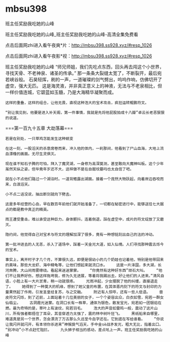 # mbsu398
班主任奖励我吃她的山峰

班主任奖励我吃她的山峰_班主任奖励我吃她的山峰-高清全集免费看

点击后面网zhi进入看午夜爽*片：http://mbsu398.ss928.xyz/#resp_1026

点击后面网zhi进入看午夜影*视：http://mbsu398.ss928.xyz/#resp_1026

班主任奖励我吃她的山峰    “师兄师姐，我们先吃点东西，回头再去闯这个小世界，寻找天骨、不老神泉、诸圣的传承。”    那一条条大裂缝太宽了，不断裂开，最后宛若峡谷般。    石昊轻挥，刷的一声，一道璀璨的剑气劈出，呜呜作响，仿佛切开了虚空，强大无匹。    这是海灵液，并非真正意义上的神液，无法与不老泉相比，但一样价值连城，它碧蓝如玉髓，乃是大海精华凝聚而成。

    这样的重叠，这样的组合，让他无畏，直视这种浩大的宝术攻击，疯狂运转鲲鹏符文。

    “别让我见到，他要是进入补天阁，第一件事情，我就是先将他屁股拍成十八瓣”卓云长老恶狠狠的说道。

===第一百九十五章 大劫落幕===

    若是在别处，一只草鸡怎能发生这种蜕变

    在这一刻，一股滔天的杀意席卷而来，冲入他的体内，一刹那间，他看到了尸山血海，大地上流血漂橹的画面。无尽生灵俱灭。

    现在谁不知石子腾的可怕，拜入了魔灵湖，一身修为高深莫测，甚至敢向大魔神叫板。这个少年虽然天纵之姿，但毕竟年岁还不大，这样做不是在自掘坟墓吗也太自信了吧。

    就在小不点他们路过一个湖泊时。一道背鳍露出湖面。接着一个庞然大物跃起，向着岸边吞咬而来，白浪滔天。

    小不点二话没说，抽出断剑就向下劈去。

    这是多年经营的心血，早在数百年前他们就开始准备了，一切都在秘密进行中，能够送往七大据点的都是教中真正的精英。

    雨王遭受重击，难以承受这种巨力，身体颤抖，连着倒退，踩在虚空中，成片的符文绽放了又磨灭。

    隐约间，他觉得自己对宝术与符文的理解加深了很多，竟有一种想铭刻出自己的法的冲动。

    第一批冲进去的人无恙，杀入了道场中，踩着一天金光大道，如入仙境。人们寻找那种震古烁今的宝术。

    事实上，离开村子才几个月，不算很久远，即便是很幼小的几个奶娃也记着他，特别是他带回来的美味，那些大龙虾、海中精龟等，让他们想起来就流口水。    这是一片泽国，多大湖，长河奔腾，大山间雨雾缭绕。看起来迷迷蒙蒙。    “你竟然有这种好东西”顽石大叫。    “他们不让我养好伤，想这样拖垮我，修为久无进展，等着将我踢出去，好让他们的人进来。”清风自语，小脸上有一大片淤青，稍一动就很疼。    光雨冲起，少女摆脱了他的纠缠，直接退走了。    她得到了一种莫大的机缘，想到了她父皇的布置，在其体悳内刻下的符文与封印的力量果然起了作用，引发圣皇经复苏，与之交融。    附近有人惊呼，还有一些人低语。    兽皮符文闪烁，到了近前，上面站着十几位美丽的女子，一个个姿容出众，白衣如雪，宛若一群女仙临尘。    古洞霞光迷蒙。在洞口长有一株草，通体为银色，散发宝光，宛若如一团银焰在燃。最为奇特的是，草叶上有波纹，宛若羽毛。    浩大的声音如雷鸣一般，震动了这片山川，所有强者都捂住了耳朵，其音穿透力太强了，震的林中树叶狂飞。    黑纸船来自哪里，难道真是另一个世界，怎会漂流了万古那么久远至今血字还在。它到底在写给谁看。    “你说让我闪开就闪开，有本领你杀进来”神猴戾气滔天，手中金sè战矛发光，粗大无比，指着出口。    “别冲动”小不点赶忙阻拦。    九头狮子相当的感动，差点吼上一声。班主任奖励我吃她的山峰
